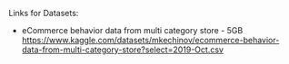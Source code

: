 Links for Datasets:
- eCommerce behavior data from multi category store - 5GB
https://www.kaggle.com/datasets/mkechinov/ecommerce-behavior-data-from-multi-category-store?select=2019-Oct.csv
